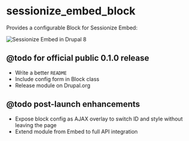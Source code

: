 # sessionize_embed_block

Provides a configurable Block for Sessionize Embed:

![Sessionize Embed in Drupal 8](https://user-images.githubusercontent.com/1103978/134827378-0da4dce4-1fe7-4368-9cf8-d8693d0c59b2.png)

## @todo for official public 0.1.0 release

- Write a better `README`
- Include config form in Block class
- Release module on Drupal.org

## @todo post-launch enhancements
- Expose block config as AJAX overlay to switch ID and style without leaving the page
- Extend module from Embed to full API integration
